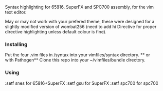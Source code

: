 Syntax highlighting for 65816, SuperFX and SPC700 assembly, for the vim text editor.

May or may not work with your prefered theme, these were designed for a slightly modified version of wombat256 (need to add hi Directive for proper directive highlighting unless default colour is fine).

### Installing
Put the four .vim files in /syntax into your vimfiles/syntax directory.
** or with Pathogen**
Clone this repo into your ~/vimfiles/bundle directory.

### Using
:setf snes for 65816+SuperFX
:setf gsu for SuperFX
:setf spc700 for spc700
